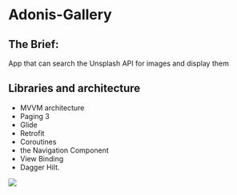 # Adonis-Gallery

## The Brief:

App that can search the Unsplash API for images and display them

## Libraries and architecture

 - MVVM architecture
 - Paging 3 
 - Glide 
 - Retrofit
 - Coroutines 
 - the Navigation Component 
 - View Binding 
 - Dagger Hilt.


![](/images/app_1.jpg)
